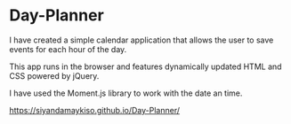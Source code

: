 # Day-Planner

I have created a simple calendar application that allows the user to save events for each hour of the day. 

This app runs in the browser and features dynamically updated HTML and CSS powered by jQuery.

I have used the Moment.js library to work with the date an time.

https://siyandamaykiso.github.io/Day-Planner/
